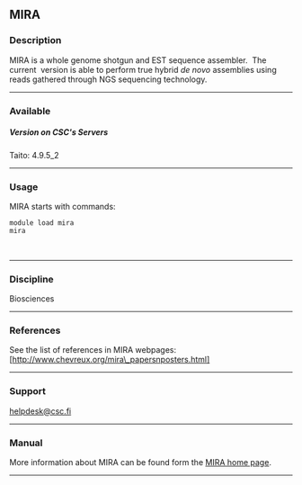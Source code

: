 ## MIRA

### Description

<span style="text-align: justify;">MIRA is  a whole genome shotgun and
EST sequence assembler.  The current   version is able to perform true
hybrid  *de   novo*  assemblies  using  reads   gathered  through  NGS
sequencing technology.</span>

------------------------------------------------------------------------

### Available

##### Version on CSC's Servers

Taito: 4.9.5\_2

------------------------------------------------------------------------

### Usage

MIRA starts with commands:

    module load mira
    mira

 

------------------------------------------------------------------------

### Discipline

Biosciences  

------------------------------------------------------------------------

### References

See     the    list     of     references     in    MIRA     webpages:
[http://www.chevreux.org/mira\_papersnposters.html]

------------------------------------------------------------------------

### Support

helpdesk@csc.fi

------------------------------------------------------------------------

### Manual

More information about MIRA can be found form the [MIRA home page].

------------------------------------------------------------------------

  [http://www.chevreux.org/mira\_papersnposters.html]: http://http://www.chevreux.org/mira_papersnposters.html
  [MIRA home page]: https://sourceforge.net/projects/mira-assembler/
